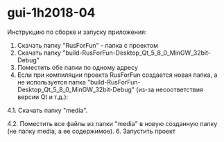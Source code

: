 # gui-1h2018-04
Инструкцию по сборке и запуску приложения:
1. Скачать папку "RusForFun" - папка с проектом
2. Скачать папку "build-RusForFun-Desktop_Qt_5_8_0_MinGW_32bit-Debug"
3. Поместить обе папки по одному адресу
4. Если при компиляции проекта RusForFun создается новая папка, а не используется папка "build-RusForFun-Desktop_Qt_5_8_0_MinGW_32bit-Debug" (из-за несоответствия версии Qt и т.д.):

  4.1. Скачать папку "media".
  
  4.2. Поместить все файлы из папки "media" в новую созданную папку (не папку media, а ее содержимое). 
6. Запустить проект
